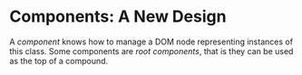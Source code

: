 # Components: A New Design

A *component* knows how to manage a DOM node representing
instances of this class. Some components are *root components*,
that is they can be used as the top of a compound. 

